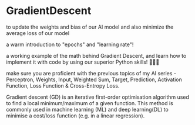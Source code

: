 # GradientDescent

to update the weights and bias of our AI model and also minimize the average loss of our model

a warm introduction to "epochs" and "learning rate"!

a working example of the math behind Gradient Descent, and learn how to implement it with code by using our superior Python skills! 🐍🐍🐍

make sure you are proficient with the previous topics of my AI series - Perceptron, Weights, Input, Weighted Sum, Target, Prediction, Activation Function, Loss Function & Cross-Entropy Loss.

Gradient descent (GD) is an iterative first-order optimisation algorithm used to find a local minimum/maximum of a given function. This method is commonly used in machine learning (ML) and deep learning(DL) to minimise a cost/loss function (e.g. in a linear regression).
